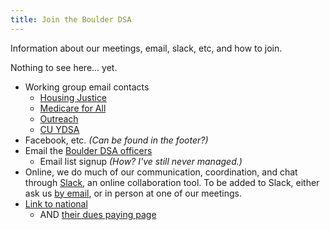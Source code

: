 ```yaml
---
title: Join the Boulder DSA
---
```

Information about our meetings, email, slack, etc, and how to join.

Nothing to see here… yet.

* Working group email contacts
    * [Housing Justice][email-housing]
    * [Medicare for All][email-m4a]
    * [Outreach][email-outreach]
    * [CU YDSA][email-ydsa]
* Facebook, etc. _(Can be found in the footer?)_
* Email the [Boulder DSA officers][email-officers]
    * Email list signup  _(How?  I've still never managed.)_
* Online, we do much of our communication, coordination, and chat through [Slack](https://boulderdsa.slack.com), an online collaboration tool.  To be added to Slack, either ask us [by email][email-slack], or in person at one of our meetings.
* [Link to national](http://www.dsausa.org)
    * AND [their dues paying page](https://act.dsausa.org/donate/membership/)

[email-officers]: mailto:boulderdsa@gmail.com
[email-housing]: mailto:boulder.housing.justice@gmail.com
[email-m4a]: mailto:boulderdsa.m4a@gmail.com
[email-outreach]: mailto:boulderdsa.outreach@gmail.com
[email-ydsa]: mailto:ydsa@colorado.edu
[email-slack]: mailto:boulderdsa@gmail.com?subject=Add%20me%20to%20Slack&body=Hi%2C%20my%20name%20is%20___%2C%20and%20I%27d%20like%20to%20be%20added%20to%20the%20Boulder%20DSA%20Slack%20because%20___.
